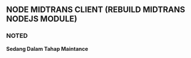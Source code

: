 ## NODE MIDTRANS CLIENT (REBUILD MIDTRANS NODEJS MODULE)

### NOTED

**Sedang Dalam Tahap Maintance**
